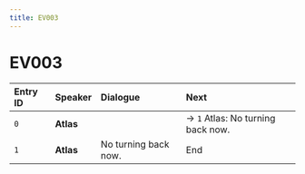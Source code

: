```yaml
---
title: EV003
---
```


# EV003


| Entry ID | Speaker | Dialogue | Next |
| :------- | :------ | :------- | :------------ |
| `0` | **Atlas** |  | → `1` Atlas: No turning back now\. |
| `1` | **Atlas** | No turning back now\. | End |
